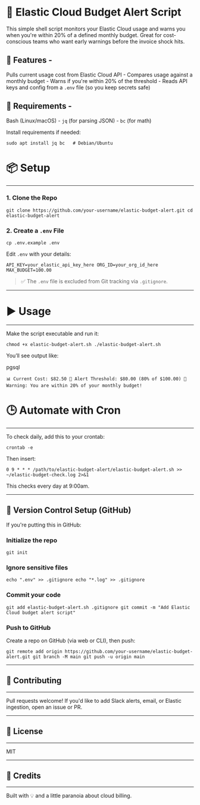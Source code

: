 
# 💸 Elastic Cloud Budget Alert Script 
This simple shell script monitors your Elastic Cloud usage and warns you when you're within 20% of a defined monthly budget. Great for cost-conscious teams who want early warnings before the invoice shock hits.

## 🚀 Features - 
Pulls current usage cost from Elastic Cloud API - Compares usage against a monthly budget - Warns if you're within 20% of the threshold - Reads API keys and config from a `.env` file (so you keep secrets safe)

## 🧰 Requirements - 
Bash (Linux/macOS) - `jq` (for parsing JSON) - `bc` (for math)

Install requirements if needed:

```sudo apt install jq bc   # Debian/Ubuntu``` 



# 📦 Setup
--------

### 1\. Clone the Repo

`git clone https://github.com/your-username/elastic-budget-alert.git cd elastic-budget-alert` 

### 2\. Create a `.env` File

`cp .env.example .env` 

Edit `.env` with your details:

`API_KEY=your_elastic_api_key_here
ORG_ID=your_org_id_here
MAX_BUDGET=100.00` 

> ✅ The `.env` file is excluded from Git tracking via `.gitignore`.

* * *

# ▶️ Usage
--------

Make the script executable and run it:

`chmod +x elastic-budget-alert.sh
./elastic-budget-alert.sh` 

You’ll see output like:

pgsql

`📊 Current Cost: $82.50 🎯 Alert Threshold: $80.00 (80% of $100.00)
🚨 Warning: You are within 20% of your monthly budget!` 



# 🕒 Automate with Cron
---------------------

To check daily, add this to your crontab:

`crontab -e` 

Then insert:

`0 9 * * * /path/to/elastic-budget-alert/elastic-budget-alert.sh >> ~/elastic-budget-check.log 2>&1` 

This checks every day at 9:00am.

* * *

📄 Version Control Setup (GitHub)
---------------------------------

If you're putting this in GitHub:

### Initialize the repo

`git init` 

### Ignore sensitive files

`echo ".env" >> .gitignore echo "*.log" >> .gitignore` 

### Commit your code

`git add elastic-budget-alert.sh .gitignore
git commit -m "Add Elastic Cloud budget alert script"` 

### Push to GitHub

Create a repo on GitHub (via web or CLI), then push:

`git remote add origin https://github.com/your-username/elastic-budget-alert.git
git branch -M main
git push -u origin main` 

* * *

## 🤝 Contributing
---------------

Pull requests welcome! If you'd like to add Slack alerts, email, or Elastic ingestion, open an issue or PR.

* * *

## 📄 License
----------

MIT

* * *

## 🧠 Credits
----------

Built with 💡 and a little paranoia about cloud billing.